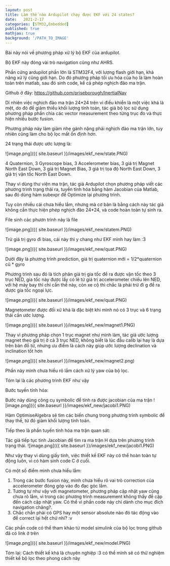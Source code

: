 ```yaml
---
layout: post
title: Làm thế nào Ardupilot chạy được EKF với 24 states?
date:   2021-2-17
categories: [STM32,Embedded]
published: true
mathjax: true
background: '/PATH_TO_IMAGE'
---
```


Bài này nói về phương pháp xử lý bộ EKF của ardupilot.

Bộ EKF này đóng vài trò navigation cũng như AHRS.

Phần cứng ardupilot phần lớn là STM32F4, với lượng flash giới hạn, khả năng xử lý cũng giới hạn. Do đó phương pháp tối ưu hóa của họ là làm hoàn toàn trên matlab, sau đó sinh code, kể cả phép nghịch đảo ma trận.

Github ở đây: https://github.com/priseborough/InertialNav

Dĩ nhiên việc nghịch đảo ma trận 24*24 trên vi điều khiển là một việc khá là mệt, do đó để giảm thiểu khối lượng tính toán, tác giả bộ lọc sử dụng phương pháp phần chia các vector measurement theo từng trục đo và thực hiện nhiều bước fusion.

Phương pháp này làm giảm nhẹ gánh nặng phải nghịch đảo ma trận lớn, tuy nhiên cũng làm cho bộ lọc mất ổn định hơn.

24 trạng thái được ước lượng là:

![image.png]({{ site.baseurl }}/images/ekf_new/state.PNG)

 4 Quaternion, 3 Gyroscope bias, 3 Accelerometer bias, 3 giá trị Magnet North East Down, 3 giá trị Magnet Bias, 3 giá trị tọa độ North East Down, 3 giá trị vận tốc North East Down. 

 Thay vì dùng thư viện ma trận, tác giả Ardupilot chọn phương pháp viết các phương trình trạng thái ra, tuyến tính hóa bằng hàm Jacobian của Matlab, sau đó dùng hàm subexpr để Optimize lại phương trình.

 Tuy còn nhiều cái chưa hiểu lắm, nhưng mà cơ bản là bằng cách này tác giả không cần thực hiện phép nghịch đảo 24*24, và code hoàn toàn tự sinh ra. 

File sinh các phươn trình này là file 


![image.png]({{ site.baseurl }}/images/ekf_new/statem.PNG)

Trừ giá trị gyro đi bias, cái này thì y chang như EKF mình hay làm :3

![image.png]({{ site.baseurl }}/images/ekf_new/quat.PNG)

Dưới đây là phương trình prediction, giá trị quaternion mới = 1/2*quaternion cũ * gyro

Phương trình sau đó là tích phân giá trị gia tốc để ra được vận tốc theo 3 trục NED, gia tốc này được lấy có lẽ từ giá trị accelerometer chiếu lên NED, với hệ máy bay thì chỉ cần thế này, còn xe cộ thì chắc là phải trừ đi g để ra được gia tốc ngoại lực.

![image.png]({{ site.baseurl }}/images/ekf_new/quat.PNG)

Magnetometer được đối xử khá là đặc biệt khi mình nó có 3 trục và 6 trạng thái cần ước lượng.

![image.png]({{ site.baseurl }}/images/ekf_new/magnet1.PNG)

Thay vì phương pháp chọn 1 trục magnet như mình làm, tác giả ước lượng magnet theo giá trị ở cả 3 trục NED, không biết là lúc đầu calib lại hay là dựa trên bản đồ từ, nhưng ưu điểm là cách này giúp ước lượng declination và inclination tốt hơn 

![image.png]({{ site.baseurl }}/images/ekf_new/magnet2.png)

Phần này mình chưa hiểu rõ lắm cách xử lý yaw của bộ lọc.

Tóm lại là các phương trình EKF như vậy

Bước tuyến tính hóa:

Bước này dùng công cụ symbolic để tính ra được jacobian của ma trận 
![image.png]({{ site.baseurl }}/images/ekf_new/jacobi1.PNG)

Hàm OptimiseAlgebra sẽ tìm các biến chung trong phương trình symbolic để thay thế, từ đó giảm khối lượng tính toán.

Tiếp theo là phần tuyến tính hóa ma trận quan sát:

Tác giả tiếp tục tính Jacobian để tìm ra ma trận H dựa trên phương trình trạng thái. 
![image.png]({{ site.baseurl }}/images/ekf_new/jacobi1.PNG)

Như vậy thay vì dùng giấy tính, việc thiết kế EKF này có thể hoàn toàn tự động luôn, vì có hàm sinh code C ở cuối. 

Có một số điểm mình chưa hiểu lắm:

  1. Trong các bước fusion này, mình chưa hiểu rõ vai trò correction của accelerometer đóng góp vào đo đạc góc lắm.
  2. Tương tự như vậy với magnetometer, phương pháp cập nhật yaw cũng chưa rõ lắm, vì trong các phương trình measurement không thấy đề cập đến cách cập nhật yaw. Có thể vì phần code này chỉ dành cho mục đích navigation chăng?. 
  3. Chắc chắn phải có GPS hay một sensor absolute nào đó tác động vào để correct lại hết chứ nhỉ? :v

Các phần code có thể tham khảo từ model simulink của bộ lọc trong github đã có link ở trên 

![image.png]({{ site.baseurl }}/images/ekf_new/model.PNG)

Tóm lại: Cách thiết kế khá là chuyên nghiệp :3 có thể mình sẽ có thử nghiệm thiết kế bộ lọc theo phong cách này
